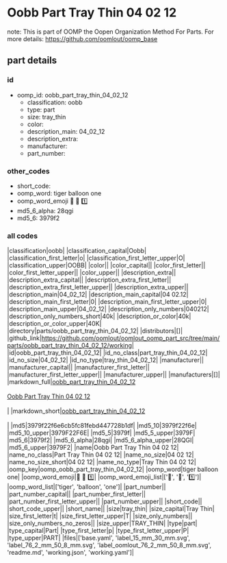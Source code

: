 # Oobb Part Tray Thin 04 02 12  

note: This is part of OOMP the Oopen Organization Method For Parts. For more details: https://github.com/oomlout/oomp_base

##  part details





### id
* oomp_id: oobb_part_tray_thin_04_02_12
  * classification: oobb
  * type: part
  * size: tray_thin
  * color: 
  * description_main: 04_02_12
  * description_extra: 
  * manufacturer: 
  * part_number: 

### other_codes
* short_code: 
* oomp_word: tiger balloon one
* oomp_word_emoji :tiger: :balloon: :one:
* md5_6_alpha: 28qgi
* md5_6: 3979f2

### all codes 
|classification|oobb|
|classification_capital|Oobb|
|classification_first_letter|o|
|classification_first_letter_upper|O|
|classification_upper|OOBB|
|color||
|color_capital||
|color_first_letter||
|color_first_letter_upper||
|color_upper||
|description_extra||
|description_extra_capital||
|description_extra_first_letter||
|description_extra_first_letter_upper||
|description_extra_upper||
|description_main|04_02_12|
|description_main_capital|04 02.12|
|description_main_first_letter|0|
|description_main_first_letter_upper|0|
|description_main_upper|04_02_12|
|description_only_numbers|040212|
|description_only_numbers_short|40k|
|description_or_color|40k|
|description_or_color_upper|40K|
|directory|parts/oobb_part_tray_thin_04_02_12|
|distributors|[]|
|github_link|https://github.com/oomlout/oomlout_oomp_part_src/tree/main/parts/oobb_part_tray_thin_04_02_12/working|
|id|oobb_part_tray_thin_04_02_12|
|id_no_class|part_tray_thin_04_02_12|
|id_no_size|04_02_12|
|id_no_type|tray_thin_04_02_12|
|manufacturer||
|manufacturer_capital||
|manufacturer_first_letter||
|manufacturer_first_letter_upper||
|manufacturer_upper||
|manufacturers|[]|
|markdown_full|[oobb_part_tray_thin_04_02_12](https://github.com/oomlout/oomlout_oomp_part_src/tree/main/parts/oobb_part_tray_thin_04_02_12/working)<br>[](https://github.com/oomlout/oomlout_oomp_part_src/tree/main/parts/oobb_part_tray_thin_04_02_12/working)<br>[Oobb Part Tray Thin 04 02 12](https://github.com/oomlout/oomlout_oomp_part_src/tree/main/parts/oobb_part_tray_thin_04_02_12/working)<br><br>|
|markdown_short|[oobb_part_tray_thin_04_02_12](https://github.com/oomlout/oomlout_oomp_part_src/tree/main/parts/oobb_part_tray_thin_04_02_12/working)<br><br>|
|md5|3979f22f6e6cb5fc81febd447728b1df|
|md5_10|3979f22f6e|
|md5_10_upper|3979F22F6E|
|md5_5|3979f|
|md5_5_upper|3979F|
|md5_6|3979f2|
|md5_6_alpha|28qgi|
|md5_6_alpha_upper|28QGI|
|md5_6_upper|3979F2|
|name|Oobb Part Tray Thin 04 02 12|
|name_no_class|Part Tray Thin 04 02 12|
|name_no_size|04 02 12|
|name_no_size_short|04 02 12|
|name_no_type|Tray Thin 04 02 12|
|oomp_key|oomp_oobb_part_tray_thin_04_02_12|
|oomp_word|tiger balloon one|
|oomp_word_emoji|:tiger: :balloon: :one:|
|oomp_word_emoji_list|[':tiger:', ':balloon:', ':one:']|
|oomp_word_list|['tiger', 'balloon', 'one']|
|part_number||
|part_number_capital||
|part_number_first_letter||
|part_number_first_letter_upper||
|part_number_upper||
|short_code||
|short_code_upper||
|short_name||
|size|tray_thin|
|size_capital|Tray Thin|
|size_first_letter|t|
|size_first_letter_upper|T|
|size_only_numbers||
|size_only_numbers_no_zeros||
|size_upper|TRAY_THIN|
|type|part|
|type_capital|Part|
|type_first_letter|p|
|type_first_letter_upper|P|
|type_upper|PART|
|files|['base.yaml', 'label_15_mm_30_mm.svg', 'label_76_2_mm_50_8_mm.svg', 'label_oomlout_76_2_mm_50_8_mm.svg', 'readme.md', 'working.json', 'working.yaml']|
